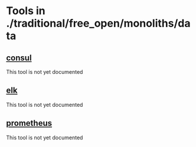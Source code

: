 # Tools in ./traditional/free_open/monoliths/data
## [consul](consul.md)
This tool is not yet documented
## [elk](elk.md)
This tool is not yet documented
## [prometheus](prometheus.md)
This tool is not yet documented
